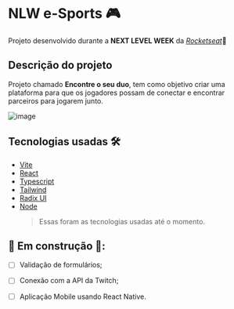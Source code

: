 # NLW e-Sports 🎮
Projeto desenvolvido durante a __NEXT LEVEL WEEK__ da [*Rocketseat*](https://github.com/Rocketseat)🚀


## Descrição do projeto
Projeto chamado __Encontre o seu duo__, tem como objetivo criar uma plataforma para que os jogadores possam de conectar e encontrar parceiros para jogarem junto.


![image](https://user-images.githubusercontent.com/39857536/191309649-4eb6b19b-63d0-488a-97db-b1c8d4a13159.png)



## Tecnologias usadas 🛠
 * [Vite](https://vitejs.dev/)
 * [React](https://pt-br.reactjs.org/)
 * [Typescript](https://typescriptlang.org/)
 * [Tailwind](https://tailwindcss.com/)
 * [Radix UI](https://www.radix-ui.com/)
 * [Node](https://nodejs.org/en/)
    > Essas foram as tecnologias usadas até o momento.

## 🚧 Em construção 🚧:
- [ ]  Validação de formulários;
- [ ]  Conexão com a API da Twitch;
- [ ]  Aplicação Mobile usando React Native.


